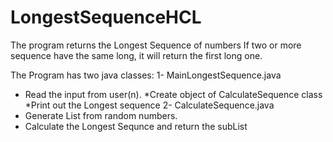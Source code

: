 # LongestSequenceHCL
The program returns the Longest Sequence of numbers 
If two or more sequence have the same long, it will return the first long one.

The Program has two java classes:
1- MainLongestSequence.java
  * Read the input from user(n).
  *Create object of CalculateSequence class 
  *Print out the Longest sequence
2- CalculateSequence.java
  * Generate List<Integer> from random numbers.
  * Calculate the Longest Sequnce and return the subList
